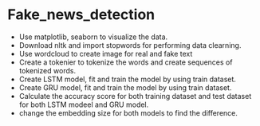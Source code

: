 # Fake_news_detection

-  Use matplotlib, seaborn to visualize the data.
-  Download nltk and import stopwords for performing data clearning.
-  Use wordcloud to create image for real and fake text
-  Create a tokenier to tokenize the words and create sequences of tokenized words.
-  Create LSTM model, fit and train the model by using train dataset.
-  Create GRU model, fit and train the model by using train dataset.
-  Calculate the accuracy score for both training dataset and test dataset for both LSTM modeel and GRU model.
-  change the embedding size for both models to find the difference.
